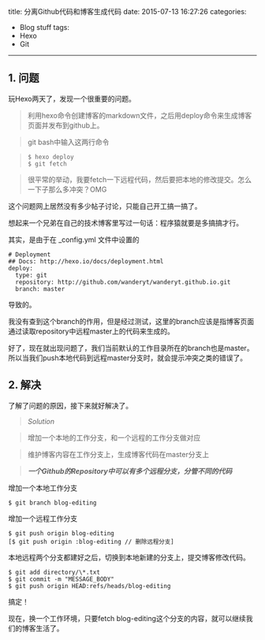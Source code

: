 title: 分离Github代码和博客生成代码
date: 2015-07-13 16:27:26
categories:
- Blog stuff
tags:
- Hexo
- Git
---

## 1. 问题

玩Hexo两天了，发现一个很重要的问题。

> 利用hexo命令创建博客的markdown文件，之后用deploy命令来生成博客页面并发布到github上。

> git bash中输入这两行命令

>     $ hexo deploy
>     $ git fetch

> 很平常的举动，我要fetch一下远程代码，然后要把本地的修改提交。怎么一下子那么多冲突？OMG

这个问题网上居然没有多少帖子讨论，只能自己开工搞一搞了。

想起来一个兄弟在自己的技术博客里写过一句话：程序猿就要是多搞搞才行。

其实，是由于在 _config.yml 文件中设置的

    # Deployment
    ## Docs: http://hexo.io/docs/deployment.html
    deploy:
      type: git
      repository: http://github.com/wanderyt/wanderyt.github.io.git
      branch: master

导致的。

我没有查到这个branch的作用，但是经过测试，这里的branch应该是指博客页面通过读取repository中远程master上的代码来生成的。

好了，现在就出现问题了，我们当前默认的工作目录所在的branch也是master。所以当我们push本地代码到远程master分支时，就会提示冲突之类的错误了。

## 2. 解决

了解了问题的原因，接下来就好解决了。

> _Solution_

> 增加一个本地的工作分支，和一个远程的工作分支做对应

> 维护博客内容在工作分支上，生成博客代码在master分支上

>    ___一个Github的Repository中可以有多个远程分支，分管不同的代码___

增加一个本地工作分支

    $ git branch blog-editing

增加一个远程工作分支

    $ git push origin blog-editing
    [$ git push origin :blog-editing // 删除远程分支]

本地远程两个分支都建好之后，切换到本地新建的分支上，提交博客修改代码。

    $ git add directory/\*.txt
    $ git commit -m "MESSAGE_BODY"
    $ git push origin HEAD:refs/heads/blog-editing

搞定！

现在，换一个工作环境，只要fetch blog-editing这个分支的内容，就可以继续我们的博客生活了。